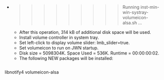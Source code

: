 * >>>>>>>>> Running inst-min-win-systray-volumeicon-alsa.sh ...
  * After this operation, 314 kB of additional disk space will be used.
  * Install volume controller in system tray.
  * Set left-click to display volume slider: lmb_slider=true.
  * Set volumeicon to run on JWN startup.
  * Disk size = 5098304K. Space Used = 536K. Runtime = 00:00:00:02.
  * The following NEW packages will be installed:
  ```bash
libnotify4 volumeicon-alsa
  ```
